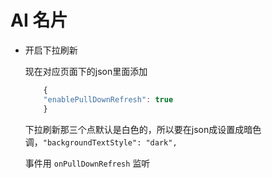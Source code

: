 # AI 名片

- 开启下拉刷新

    现在对应页面下的json里面添加

    ```js
        {
        "enablePullDownRefresh": true
        }
    ```

    下拉刷新那三个点默认是白色的，所以要在json成设置成暗色调，`"backgroundTextStyle": "dark",`

    事件用 `onPullDownRefresh` 监听